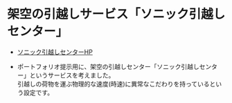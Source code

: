# 架空の引越しサービス「ソニック引越しセンター」

- [ソニック引越しセンターHP](http://htpvdev.php.xdomain.jp/)

- ポートフォリオ提示用に、架空の引越しセンター「ソニック引越しセンター」というサービスを考えました。  
  引越しの荷物を運ぶ物理的な速度(時速)に異常なこだわりを持っているという設定です。
